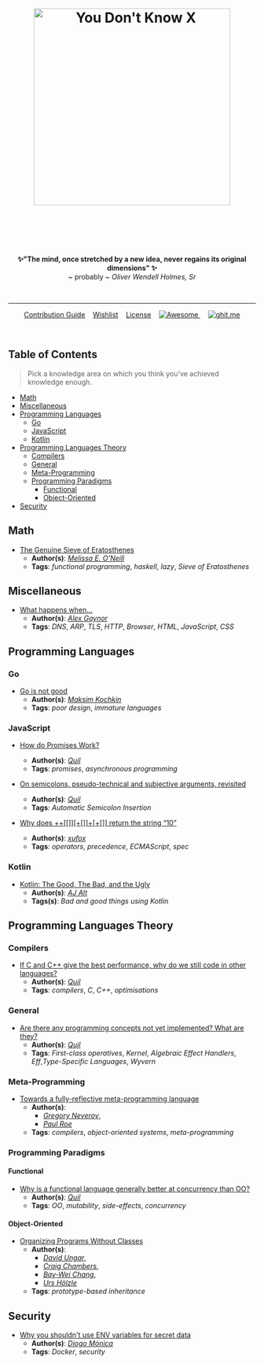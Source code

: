 <h1 align="center">
	<img width="400" src="logo.png" alt="You Don't Know X">
	<br>
	<br>
</h1>

<br>
<br>

<p align="center">
	<b>✨"The mind, once stretched by a new idea, never regains its original dimensions" ✨</b>
    <br>
     ~ probably ~<i> Oliver Wendell Holmes, Sr </i>
</p>

<br>

---

<p align="center">
	<a href=".github/CONTRIBUTING.md">Contribution Guide</a>&nbsp;&nbsp;&nbsp;
	<a href="WISHLIST.md">Wishlist</a>&nbsp;&nbsp;&nbsp;
	<a href="LICENSE.md">License</a>&nbsp;&nbsp;&nbsp;
	<a href="https://github.com/sindresorhus/awesome">
	<img
	src="https://cdn.rawgit.com/sindresorhus/awesome/d7305f38d29fed78fa85652e3a63e154dd8e8829/media/badge.svg" alt="Awesome">
	</a>&nbsp;&nbsp;&nbsp;
	<a href="https://ghit.me/repo/ythecombinator/You-Dont-Know-X">
	<img
	src="https://ghit.me/badge.svg?repo=ythecombinator/You-Dont-Know-X" alt="ghit.me">
	</a>
</p>

<br>

## Table of Contents

> Pick a knowledge area on which you think you've achieved knowledge enough.

<!-- DO NOT EDIT THE COMMENTS BELOW -->

<!-- toc -->

- [Math](#math)
- [Miscellaneous](#miscellaneous)
- [Programming Languages](#programming-languages)
  * [Go](#go)
  * [JavaScript](#javascript)
  * [Kotlin](#kotlin)
- [Programming Languages Theory](#programming-languages-theory)
  * [Compilers](#compilers)
  * [General](#general)
  * [Meta-Programming](#meta-programming)
  * [Programming Paradigms](#programming-paradigms)
    + [Functional](#functional)
    + [Object-Oriented](#object-oriented)
- [Security](#security)

<!-- tocstop -->

## Math

- [The Genuine Sieve of Eratosthenes](https://www.cs.hmc.edu/~oneill/papers/Sieve-JFP.pdf)
  - **Author(s)**: [*Melissa E. O’Neill*](https://www.cs.hmc.edu/~oneill/)
  - **Tags**: *functional programming*, *haskell*, *lazy*, *Sieve of Eratosthenes*

## Miscellaneous

- [What happens when...](https://github.com/alex/what-happens-when)
  - **Author(s)**: [*Alex Gaynor*](https://github.com/alex)
  - **Tags**: *DNS*, *ARP*, *TLS*, *HTTP*, *Browser*, *HTML*, *JavaScript*, *CSS*

## Programming Languages

### Go

- [Go is not good](https://github.com/ksimka/go-is-not-good)
  - **Author(s)**: [*Maksim Kochkin*](https://github.com/ksimka)
  - **Tags**: *poor design*, *immature languages*

### JavaScript

- [How do Promises Work?](http://robotlolita.me/2015/11/15/how-do-promises-work.html)
  - **Author(s)**: [*Quil*](https://github.com/robotlolita)
  - **Tags**: *promises*, *asynchronous programming*

- [On semicolons, pseudo-technical and subjective arguments, revisited](http://robotlolita.me/2012/04/16/on-semicolons-and-subjective-discussions-revisited.html)
  - **Author(s)**: [*Quil*](https://github.com/robotlolita)
  - **Tags**: *Automatic Semicolon Insertion*

- [Why does ++[[]][+[]]+[+[]] return the string “10”](http://stackoverflow.com/a/7202287/7203176)
  - **Author(s)**: [*xufox*](http://stackoverflow.com/users/4642212/xufox)
  - **Tags**: *operators*, *precedence*, *ECMAScript*, *spec*

### Kotlin

- [Kotlin: The Good, The Bad, and the Ugly](https://medium.com/keepsafe-engineering/kotlin-the-good-the-bad-and-the-ugly-bf5f09b87e6f)
  - **Author(s)**: [*AJ Alt*](https://github.com/ajalt)
  - **Tags(s)**: *Bad and good things using Kotlin*

## Programming Languages Theory

### Compilers

- [If C and C++ give the best performance, why do we still code in other languages?](https://www.quora.com/If-C-and-C++-give-the-best-performance-why-do-we-still-code-in-other-languages/answer/Quildreen-Motta)
  - **Author(s)**: [*Quil*](https://github.com/robotlolita)
  - **Tags**: *compilers*, *C*, *C++*, *optimisations*

### General

- [Are there any programming concepts not yet implemented? What are they?](https://www.quora.com/Are-there-any-programming-concepts-not-yet-implemented-What-are-they)
  - **Author(s)**: [*Quil*](https://github.com/robotlolita)
  - **Tags**: *First-class operatives*, *Kernel*, *Algebraic Effect Handlers*, *Eff*,*Type-Specific Languages*, *Wyvern*

### Meta-Programming

- [Towards a fully-reflective meta-programming language](http://crpit.com/confpapers/CRPITV38Neverov.pdf)
  - **Author(s)**:
  	- [*Gregory Neverov*](http://dblp.uni-trier.de/pers/hd/n/Neverov:Gregory),
	- [*Paul Roe*](https://www.researchgate.net/profile/Paul_Roe)
  - **Tags**: *compilers*, *object-oriented systems*, *meta-programming*

### Programming Paradigms

#### Functional

- [Why is a functional language generally better at concurrency than OO?](https://www.quora.com/Why-is-a-functional-language-generally-better-at-concurrency-than-OO/answer/Quildreen-Motta)
  - **Author(s)**: [*Quil*](https://github.com/robotlolita)
  - **Tags**: *OO*, *mutability*, *side-effects*, *concurrency*

#### Object-Oriented

- [Organizing Programs Without Classes](http://bibliography.selflanguage.org/_static/organizing-programs.pdf)
  - **Author(s)**:
  	- [*David Ungar*](https://en.wikipedia.org/wiki/David_Ungar),
	- [*Craig Chambers*](https://research.google.com/pubs/author4707.html),
	- [*Bay-Wei Chang*](https://research.google.com/pubs/author100.html),
	- [*Urs Hölzle*](https://research.google.com/pubs/author79.html)
  - **Tags**: *prototype-based inheritance*

## Security

- [Why you shouldn't use ENV variables for secret data](https://diogomonica.com/2017/03/27/why-you-shouldnt-use-env-variables-for-secret-data/)
  - **Author(s)**: [*Diogo Mónica*](https://diogomonica.com/)
  - **Tags**: *Docker*, *security*
